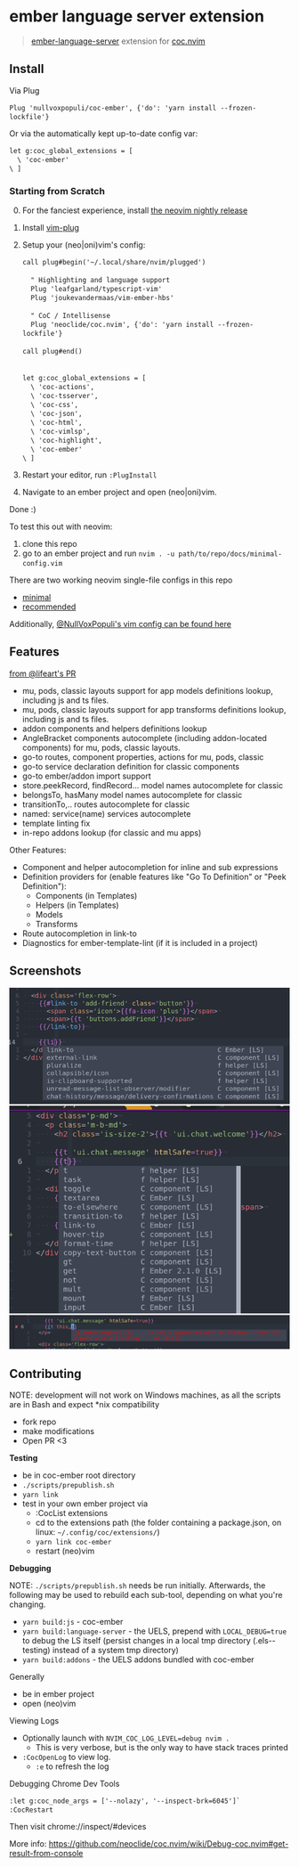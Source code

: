 # ember language server extension

> [ember-language-server](https://github.com/lifeart/ember-language-server) extension for [coc.nvim](https://github.com/neoclide/coc.nvim)

## Install

Via Plug
```
Plug 'nullvoxpopuli/coc-ember', {'do': 'yarn install --frozen-lockfile'}
```

Or via the automatically kept up-to-date config var:

```
let g:coc_global_extensions = [
  \ 'coc-ember'
\ ]
```

### Starting from Scratch

0. For the fanciest experience, install [the neovim nightly release](https://github.com/neovim/neovim/releases/)
1. Install [vim-plug](https://github.com/junegunn/vim-plug)
2. Setup your (neo|oni)vim's config:

    ```vim
    call plug#begin('~/.local/share/nvim/plugged')

      " Highlighting and language support
      Plug 'leafgarland/typescript-vim'
      Plug 'joukevandermaas/vim-ember-hbs'

      " CoC / Intellisense
      Plug 'neoclide/coc.nvim', {'do': 'yarn install --frozen-lockfile'}

    call plug#end()


    let g:coc_global_extensions = [
      \ 'coc-actions',
      \ 'coc-tsserver',
      \ 'coc-css',
      \ 'coc-json',
      \ 'coc-html',
      \ 'coc-vimlsp',
      \ 'coc-highlight',
      \ 'coc-ember'
    \ ]
    ```

3. Restart your editor, run `:PlugInstall`
4. Navigate to an ember project and open (neo|oni)vim.

Done :)

To test this out with neovim:
1. clone this repo
2. go to an ember project and run `nvim . -u path/to/repo/docs/minimal-config.vim`

There are two working neovim single-file configs in this repo
 - [minimal](/docs/minimal-config.vim)
 - [recommended](/docs/recommended-config.vim)

Additionally, [@NullVoxPopuli's vim config can be found here](https://github.com/NullVoxPopuli/dotfiles/blob/master/home/.config/nvim/init.vim)

## Features

[from @lifeart's PR](https://github.com/emberwatch/ember-language-server/pull/173)

- mu, pods, classic layouts support for app models definitions lookup, including js and ts files.
- mu, pods, classic layouts support for app transforms definitions lookup, including js and ts files.
- addon components and helpers definitions lookup
- AngleBracket components autocomplete (including addon-located components) for mu, pods, classic layouts.
- go-to routes, component properties, actions for mu, pods, classic
- go-to service declaration definition for classic components
- go-to ember/addon import support
- store.peekRecord, findRecord... model names autocomplete for classic
- belongsTo, hasMany model names autocomplete for classic
- transitionTo,.. routes autocomplete for classic
- named: service(name) services autocomplete
- template linting fix
- in-repo addons lookup (for classic and mu apps)

Other Features:
- Component and helper autocompletion for inline and sub expressions
- Definition providers for (enable features like "Go To Definition" or "Peek Definition"):
  - Components (in Templates)
  - Helpers (in Templates)
  - Models
  - Transforms
- Route autocompletion in link-to
- Diagnostics for ember-template-lint (if it is included in a project)

## Screenshots


![Helper or Component](/docs/images/helper-or-component.png?raw=true)
![Helpers](/docs/images/helpers.png?raw=true)
![Error](/docs/images/error.png?raw=true)


## Contributing

NOTE: development will not work on Windows machines, as all the scripts are in Bash
      and expect *nix compatibility

- fork repo
- make modifications
- Open PR &lt;3


**Testing**
- be in coc-ember root directory
- `./scripts/prepublish.sh`
- `yarn link`
- test in your own ember project via
  - :CocList extensions
  - cd to the extensions path (the folder containing a package.json, on linux: `~/.config/coc/extensions/`)
  - `yarn link coc-ember`
  - restart (neo)vim


**Debugging**

NOTE: `./scripts/prepublish.sh` needs be run initially. Afterwards, the following may be used to rebuild each sub-tool, depending on what you're changing.
- `yarn build:js` - coc-ember
- `yarn build:language-server` - the UELS, prepend with `LOCAL_DEBUG=true` to debug the LS itself (persist changes in a local tmp directory (.els--testing) instead of a system tmp directory)
- `yarn build:addons` - the UELS addons bundled with coc-ember


Generally
- be in ember project
- open (neo)vim

Viewing Logs
- Optionally launch with `NVIM_COC_LOG_LEVEL=debug nvim .`
  - This is very verbose, but is the only way to have stack traces printed
- `:CocOpenLog` to view log.
  - `:e` to refresh the log

Debugging Chrome Dev Tools
```
:let g:coc_node_args = ['--nolazy', '--inspect-brk=6045']`
:CocRestart
```
Then visit chrome://inspect/#devices

More info:
https://github.com/neoclide/coc.nvim/wiki/Debug-coc.nvim#get-result-from-console
